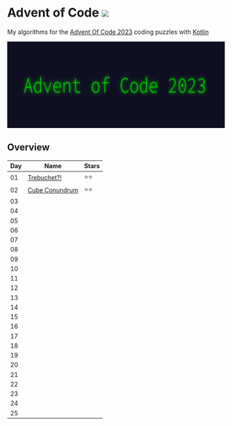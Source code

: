 # Advent of Code <img src="https://skillicons.dev/icons?i=kotlin"/>

My algorithms for the [Advent Of Code 2023](https://adventofcode.com/2023) coding puzzles with [Kotlin](https://www.kotlinlang.org/)

<img src="header.png" height="200px"/>

## Overview
| Day | Name                                                  | Stars |
| --- |-------------------------------------------------------| ----- |
| 01  | [Trebuchet?!](https://adventofcode.com/2023/day/1)    | ⭐⭐ |
| 02  | [Cube Conundrum](https://adventofcode.com/2023/day/2) | ⭐⭐ |
| 03  |                                                       |       |
| 04  |                                                       |       | 
| 05  |                                                       |       |
| 06  |                                                       |       |
| 07  |                                                       |       |
| 08  |                                                       |       |
| 09  |                                                       |       |
| 10  |                                                       |       |
| 11  |                                                       |       |
| 12  |                                                       |       |
| 13  |                                                       |       |
| 14  |                                                       |       |
| 15  |                                                       |       |
| 16  |                                                       |       |
| 17  |                                                       |       |
| 18  |                                                       |       |
| 19  |                                                       |       |
| 20  |                                                       |       |
| 21  |                                                       |       |
| 22  |                                                       |       |
| 23  |                                                       |       |
| 24  |                                                       |       |
| 25  |                                                       |       |
